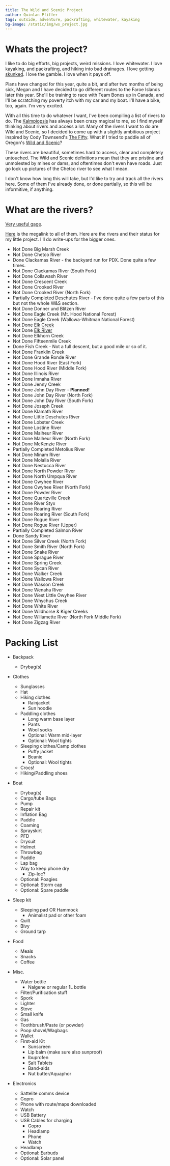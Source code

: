 ```yaml
---
title: The Wild and Scenic Project
author: Quinlan Pfiffer
tags: outside, adventure, packrafting, whitewater, kayaking
bg-image: /static/img/ws_project.jpg
---
```


# Whats the project?

I like to do big efforts, big projects, weird missions. I love whitewater. I
love kayaking, and packrafting, and hiking into bad drainages. I love getting
[skunked](https://www.azcentral.com/story/opinion/op-ed/claythompson/2016/11/12/ask-clay-what-origin-expression-skunked/93598570/). I love the gamble. I love when it pays off.

Plans have changed for this year, quite a bit, and after two months of being
sick, Megan and I have decided to go different routes to the Faroe Islands later
this year. She'll be training to race with Team Bones up in Canada, and I'll be
scratching my poverty itch with my car and my boat. I'll have a bike, too,
again. I'm very excited.

With all this time to do whatever I want, I've been compiling a list of rivers
to do. The [Kalmpiopsis](/posts/2021-09-23-Chetco_Recon.html) has always been crazy magical to me, so I find myself 
thinking about rivers and access a lot. Many of the rivers I want to do are Wild
and Scenic, so I decided to come up with a slightly ambitious project inspired
by Cody Townsend's [The Fifty](https://skithefifty.com/). What if I tried to
paddle all of Oregon's [Wild and Scenic](https://www.rivers.gov/wsr-act.php)?

These rivers are beautiful, sometimes hard to access, clear and completely
untouched. The Wild and Scenic definitions mean that they are pristine and
unmolested by mines or dams, and oftentimes don't even have roads. Just go look
up pictures of the Chetco river to see what I mean.

I don't know how long this will take, but I'd like to try and track all the
rivers here. Some of them I've already done, or done partially, so this will be
informitive, if anything.

# What are the rivers?

[Very useful gage](https://www.nwrfc.noaa.gov/rfc/).

[Here](https://www.rivers.gov/oregon.php) is the megalink to all of them. Here
are the rivers and their status for my little project. I'll do write-ups for the bigger ones.

* <span class="fail">Not Done</span> Big Marsh Creek
* <span class="fail">Not Done</span> Chetco River
* <span class="suc">Done</span> Clackamas River - the backyard run for PDX. Done quite a few times.
* <span class="fail">Not Done</span> Clackamas River (South Fork)
* <span class="fail">Not Done</span> Collawash River
* <span class="fail">Not Done</span> Crescent Creek
* <span class="fail">Not Done</span> Crooked River
* <span class="fail">Not Done</span> Crooked River (North Fork)
* <span class="unsure">Partially Completed</span> Deschutes River - I've done quite a few parts of this but not the whole W&S section.
* <span class="fail">Not Done</span> Donner und Blitzen River
* <span class="fail">Not Done</span> Eagle Creek (Mt. Hood National Forest)
* <span class="fail">Not Done</span> Eagle Creek (Wallowa-Whitman National Forest)
* <span class="fail">Not Done</span> <a href="https://www.americanwhitewater.org/content/River/view/river-detail/5426/main">Elk Creek</a>
* <span class="fail">Not Done</span> <a href="https://www.americanwhitewater.org/content/River/view/river-detail/1510/main">Elk River</a>
* <span class="fail">Not Done</span> Elkhorn Creek
* <span class="fail">Not Done</span> Fifteenmile Creek
* <span class="suc">Done</span> Fish Creek - Not a full descent, but a good mile or so of it.
* <span class="fail">Not Done</span> Franklin Creek
* <span class="fail">Not Done</span> Grande Ronde River
* <span class="fail">Not Done</span> Hood River (East Fork)
* <span class="fail">Not Done</span> Hood River (Middle Fork)
* <span class="fail">Not Done</span> Illinois River
* <span class="fail">Not Done</span> Imnaha River
* <span class="fail">Not Done</span> Jenny Creek
* <span class="fail">Not Done</span> John Day River - **Planned!**
* <span class="fail">Not Done</span> John Day River (North Fork)
* <span class="fail">Not Done</span> John Day River (South Fork)
* <span class="fail">Not Done</span> Joseph Creek
* <span class="fail">Not Done</span> Klamath River
* <span class="fail">Not Done</span> Little Deschutes River
* <span class="fail">Not Done</span> Lobster Creek
* <span class="fail">Not Done</span> Lostine River
* <span class="fail">Not Done</span> Malheur River
* <span class="fail">Not Done</span> Malheur River (North Fork)
* <span class="fail">Not Done</span> McKenzie River
* <span class="unsure">Partially Completed</span> Metolius River
* <span class="fail">Not Done</span> Minam River
* <span class="fail">Not Done</span> Molalla River
* <span class="fail">Not Done</span> Nestucca River
* <span class="fail">Not Done</span> North Powder River
* <span class="fail">Not Done</span> North Umpqua River
* <span class="fail">Not Done</span> Owyhee River
* <span class="fail">Not Done</span> Owyhee River (North Fork)
* <span class="fail">Not Done</span> Powder River
* <span class="fail">Not Done</span> Quartzville Creek
* <span class="fail">Not Done</span> River Styx
* <span class="fail">Not Done</span> Roaring River
* <span class="fail">Not Done</span> Roaring River (South Fork)
* <span class="fail">Not Done</span> Rogue River
* <span class="fail">Not Done</span> Rogue River (Upper)
* <span class="unsure">Partially Completed</span> Salmon River
* <span class="suc">Done</span> Sandy River
* <span class="fail">Not Done</span> Silver Creek (North Fork)
* <span class="fail">Not Done</span> Smith River (North Fork)
* <span class="fail">Not Done</span> Snake River
* <span class="fail">Not Done</span> Sprague River
* <span class="fail">Not Done</span> Spring Creek
* <span class="fail">Not Done</span> Sycan River
* <span class="fail">Not Done</span> Walker Creek
* <span class="fail">Not Done</span> Wallowa River
* <span class="fail">Not Done</span> Wasson Creek
* <span class="fail">Not Done</span> Wenaha River
* <span class="fail">Not Done</span> West Little Owyhee River
* <span class="fail">Not Done</span> Whychus Creek
* <span class="fail">Not Done</span> White River
* <span class="fail">Not Done</span> Wildhorse & Kiger Creeks
* <span class="fail">Not Done</span> Willamette River (North Fork Middle Fork)
* <span class="fail">Not Done</span> Zigzag River

# Packing List

* Backpack
    * Drybag(s)

* Clothes
    * Sunglasses
    * Hat
    * Hiking clothes
        * Rainjacket
        * Sun hoodie
    * Paddling clothes
        * Long warm base layer
        * Pants
        * Wool socks
        * Optional: Warm mid-layer
        * Optional: Wool tights
    * Sleeping clothes/Camp clothes
        * Puffy jacket
        * Beanie
        * Optional: Wool tights
    * Crocs!
    * Hiking/Paddling shoes

* Boat
    * Drybag(s)
    * Cargo/tube Bags
    * Pump
    * Repair kit
    * Inflation Bag
    * Paddle
    * Coaming
    * Sprayskirt
    * PFD
    * Drysuit
    * Helmet
    * Throwbag
    * Paddle
    * Lap bag
    * Way to keep phone dry
        * Zip-loc?
    * Optional: Poagies
    * Optional: Storm cap
    * Optional: Spare paddle

* Sleep kit
    * Sleeping pad OR Hammock
        * Animalist pad or other foam
    * Quilt
    * Bivy
    * Ground tarp

* Food
    * Meals
    * Snacks
    * Coffee

* Misc.
    * Water bottle
        * Nalgene or regular 1L bottle
    * Filter/Purification stuff
    * Spork
    * Lighter
    * Stove
    * Small knife
    * Gas
    * Toothbrush/Paste (or powder)
    * Poop shovel/Wagbags
    * Wallet
    * First-aid Kit
        * Sunscreen
        * Lip balm (make sure also sunproof)
        * Ibuprofen
        * Salt Tablets
        * Band-aids
        * Nut butter/Aquaphor

* Electronics
    * Sattelite comms device
    * Gopro
    * Phone with route/maps downloaded
    * Watch
    * USB Battery
    * USB Cables for charging
        * Gopro
        * Headlamp
        * Phone
        * Watch
    * Headlamp
    * Optional: Earbuds
    * Optional: Solar panel
